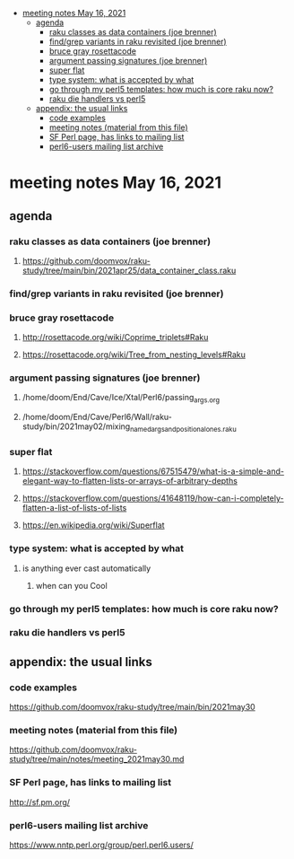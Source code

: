 - [meeting notes May 16, 2021](#orge5a81b3)
  - [agenda](#org8bc02e9)
    - [raku classes as data containers (joe brenner)](#orga7c431c)
    - [find/grep variants in raku revisited (joe brenner)](#org17d6a07)
    - [bruce gray rosettacode](#org3853c1d)
    - [argument passing signatures (joe brenner)](#org20a7e6f)
    - [super flat](#org3ccdd05)
    - [type system: what is accepted by what](#org1f5899e)
    - [go through my perl5 templates: how much is core raku now?](#org32a27e4)
    - [raku die handlers vs perl5](#org808f768)
  - [appendix: the usual links](#orgd3635d9)
    - [code examples](#org9b7bc13)
    - [meeting notes (material from this file)](#org2ca3855)
    - [SF Perl page, has links to mailing list](#orgd661d54)
    - [perl6-users mailing list archive](#orga6d2fb1)


<a id="orge5a81b3"></a>

# meeting notes May 16, 2021


<a id="org8bc02e9"></a>

## agenda


<a id="orga7c431c"></a>

### raku classes as data containers (joe brenner)

1.  <https://github.com/doomvox/raku-study/tree/main/bin/2021apr25/data_container_class.raku>


<a id="org17d6a07"></a>

### find/grep variants in raku revisited (joe brenner)


<a id="org3853c1d"></a>

### bruce gray rosettacode

1.  <http://rosettacode.org/wiki/Coprime_triplets#Raku>

2.  <https://rosettacode.org/wiki/Tree_from_nesting_levels#Raku>


<a id="org20a7e6f"></a>

### argument passing signatures (joe brenner)

1.  /home/doom/End/Cave/Ice/Xtal/Perl6/passing<sub>args.org</sub>

2.  /home/doom/End/Cave/Perl6/Wall/raku-study/bin/2021may02/mixing<sub>named</sub><sub>args</sub><sub>and</sub><sub>positional</sub><sub>ones.raku</sub>


<a id="org3ccdd05"></a>

### super flat

1.  <https://stackoverflow.com/questions/67515479/what-is-a-simple-and-elegant-way-to-flatten-lists-or-arrays-of-arbitrary-depths>

2.  <https://stackoverflow.com/questions/41648119/how-can-i-completely-flatten-a-list-of-lists-of-lists>

3.  <https://en.wikipedia.org/wiki/Superflat>


<a id="org1f5899e"></a>

### type system: what is accepted by what

1.  is anything ever cast automatically

    1.  when can you Cool


<a id="org32a27e4"></a>

### go through my perl5 templates: how much is core raku now?


<a id="org808f768"></a>

### raku die handlers vs perl5


<a id="orgd3635d9"></a>

## appendix: the usual links


<a id="org9b7bc13"></a>

### code examples

<https://github.com/doomvox/raku-study/tree/main/bin/2021may30>


<a id="org2ca3855"></a>

### meeting notes (material from this file)

<https://github.com/doomvox/raku-study/tree/main/notes/meeting_2021may30.md>


<a id="orgd661d54"></a>

### SF Perl page, has links to mailing list

<http://sf.pm.org/>


<a id="orga6d2fb1"></a>

### perl6-users mailing list archive

<https://www.nntp.perl.org/group/perl.perl6.users/>
